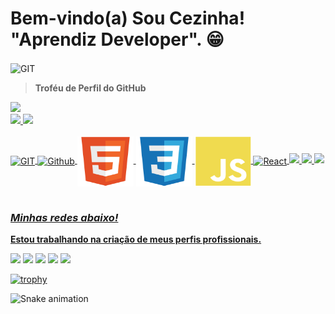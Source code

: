 # Bem-vindo(a) Sou Cezinha! "Aprendiz Developer". 😁




<img align="center" alt="GIT" height="160" width="150" src="https://user-images.githubusercontent.com/6661165/91657958-61b4fd00-eb00-11ea-9def-dc7ef5367e34.png" />

> **Troféu de Perfil do GitHub**
<div>
   <img src="https://st4.depositphotos.com/6644926/23460/i/450/depositphotos_234602162-stock-photo-retro-stationary-computer-isolated-white.jpg" />
   </div>

<div>
   <a href="https://github.com/Cezinha2">
   <img height="180em" src="https://github-readme-stats.vercel.app/api?username=Cezinha2&show_icons=true&theme=tokyonight&include_all_commits=true&count_private=true"/>
   <img height="180em" src="https://github-readme-stats.vercel.app/api/top-langs/?username=devemdobro&layout=compact&langs_count=6&theme=tokyonight"/>
</div> 
<div style="display: inline_block"><br> 
 
  <img align="center" alt="GIT" height="80" width="90" src="https://cdn.jsdelivr.net/gh/devicons/devicon/icons/git/git-original.svg" />
  <img align="center" alt="Github" height="80" width="90" src="https://img.icons8.com/nolan/344/github.png" />
  <img align="center" alt="HTML" height="80" width="90" src="https://raw.githubusercontent.com/devicons/devicon/master/icons/html5/html5-original.svg">
  <img align="center" alt="CSS" height="80" width="90" src="https://raw.githubusercontent.com/devicons/devicon/master/icons/css3/css3-original.svg">
  <img align="center" alt="Js" height="80" width="90" src="https://raw.githubusercontent.com/devicons/devicon/master/icons/javascript/javascript-plain.svg">
  <img align="center" alt="React" height="80" width="90" src="https://cdn.jsdelivr.net/gh/devicons/devicon/icons/react/react-original-wordmark.svg" />
    
 <img src="https://cdn.jsdelivr.net/gh/devicons/devicon/icons/go/go-original.svg" />
 <img src="https://raw.githubusercontent.com/Ayushparikh-code/Ayushparikh-code/main/me.gif" />
 <img src="https://raw.githubusercontent.com/Ayushparikh-code/Ayushparikh-code/main/new.gif" />       
    
       
          
              
          
</div>
 
 <br>
 
  ### *Minhas redes abaixo!*
 **Estou trabalhando na criação de meus perfis profissionais.**
 
<div> 
  <a href="https://www.youtube.com/" target="_blank"><img src="https://img.shields.io/badge/YouTube-FF0000?style=for-the-badge&logo=youtube&logoColor=white" target="_blank"></a>
  <a href="https://instagram.com/diacono_josecezar" target="_blank"><img src="https://img.shields.io/badge/-Instagram-%23E4405F?style=for-the-badge&logo=instagram&logoColor=white" target="_blank"></a>
 <a href="https://discord.com" target="_blank"><img src="https://img.shields.io/badge/Discord-7289DA?style=for-the-badge&logo=discord&logoColor=white" target="_blank"></a> 
  <a href = "mailto:cezarsarmento.net@gmail.com"><img src="https://img.shields.io/badge/-Gmail-%23333?style=for-the-badge&logo=gmail&logoColor=white" target="_blank"></a>
  <a href="https://www.linkedin.com/in/cezar-sarmento" target="_blank"><img src="https://img.shields.io/badge/-LinkedIn-%230077B5?style=for-the-badge&logo=linkedin&logoColor=white" target="_blank"></a> 
 
 [![trophy](https://github-profile-trophy.vercel.app/?username=Cezinha2&theme=onedark)](https://github.com/ryo-ma/github-profile-trophy)
 
 
 
  ![Snake animation](https://github.com/devemdobro/devemdobro/blob/output/github-contribution-grid-snake.svg)

</div>
